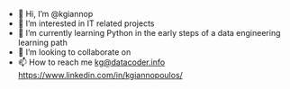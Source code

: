 - 👋 Hi, I’m @kgiannop
- 👀 I’m interested in IT related projects 
- 🌱 I’m currently learning Python in the early steps of a data engineering learning path
- 💞️ I’m looking to collaborate on 
- 📫 How to reach me kg@datacoder.info
https://www.linkedin.com/in/kgiannopoulos/

<!---
kgiannop/kgiannop is a ✨ special ✨ repository because its `README.md` (this file) appears on your GitHub profile.
You can click the Preview link to take a look at your changes.
--->
